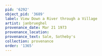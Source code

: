 ```yaml
---
pid: '6292'
object_pid: '3689'
label: View Down a River through a Village
artist: janbrueghel
provenance_date: Mar 21 1973
provenance_location:
provenance_text: Sale, Sotheby's
collection: provenance
order: '1365'
---
```

